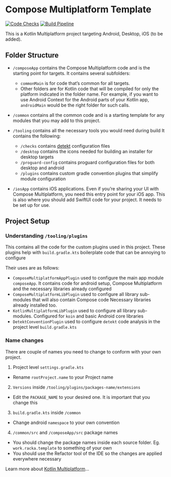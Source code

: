 # Compose Multiplatform Template

[![Code Checks](https://github.com/racka98/ComposeMultiplatformTemplate/actions/workflows/code-check-pipeline.yml/badge.svg)](https://github.com/racka98/ComposeMultiplatformTemplate/actions/workflows/code-check-pipeline.yml) [![Build Pipeline](https://github.com/racka98/ComposeMultiplatformTemplate/actions/workflows/ci-cd-pipeline.yml/badge.svg)](https://github.com/racka98/ComposeMultiplatformTemplate/actions/workflows/ci-cd-pipeline.yml)

This is a Kotlin Multiplatform project targeting Android, Desktop, iOS (to be added).

## Folder Structure

* `/composeApp` contains the Compose Multiplatform code and is the starting point for targets.
  It contains several subfolders:
  - `commonMain` is for code that’s common for all targets.
  - Other folders are for Kotlin code that will be compiled for only the platform indicated in the folder name.
    For example, if you want to use Android Context for the Android parts of your Kotlin app,
    `androidMain` would be the right folder for such calls.

* `/common` contains all the common code and is a starting template for any modules that you may add to this project.

* `/tooling` contains all the necessary tools you would need during build
  It contains the following:
  - `/checks` contains [detekt](https://github.com/detekt/detekt) configuration files
  - `/desktop` contains the icons needed for building an installer for desktop targets
  - `/proguard-config` contains proguard configuration files for both desktop and android
  - `/plugins` contains custom gradle convention plugins that simplify module configuration

* `/iosApp` contains iOS applications. Even if you’re sharing your UI with Compose Multiplatform, 
  you need this entry point for your iOS app. This is also where you should add SwiftUI code for your project.
  It needs to be set up for use.

## Project Setup

### Understanding `/tooling/plugins`

This contains all the code for the custom plugins used in this project.
These plugins help with `build.gradle.kts` boilerplate code that can be annoying to configure

Their uses are as follows:
- `ComposeMultiplatformAppPlugin` used to configure the main app module `composeApp`.
  It contains code for android setup, Compose Multiplatform and the necessary libraries already configured
- `ComposeMultiplatformLibPlugin` used to configure all library sub-modules that will also contain Compose code
  Necessary libraries already installed too.
- `KotlinMultiplatformLibPlugin` used to configure all library sub-modules.
  Configured for `koin` and basic Android core libraries
- `DetektConventionPlugin` used to configure `detekt` code analysis in the project level `build.gradle.kts`

### Name changes

There are couple of names you need to change to conform with your own project.

1. Project level `settings.gradle.kts`
  - Rename `rootProject.name` to your Project name
2. `Versions` inside `/tooling/plugins/packages-name/extensions`
  - Edit the `PACKAGE_NAME` to your desired one. It is important that you change this
3. `build.gradle.kts` inside `/common`
  - Change android `namespace` to your own convention
4. `/common/src` and `/composeApp/src` package names
  - You should change the package names inside each source folder. Eg. `work.racka.template` to something of your own
  - You should use the Refactor tool of the IDE so the changes are applied everywhere necessary

Learn more about [Kotlin Multiplatform](https://www.jetbrains.com/help/kotlin-multiplatform-dev/get-started.html)…